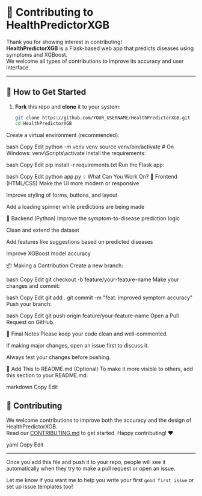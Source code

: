 # 🤝 Contributing to HealthPredictorXGB

Thank you for showing interest in contributing!  
**HealthPredictorXGB** is a Flask-based web app that predicts diseases using symptoms and XGBoost.  
We welcome all types of contributions to improve its accuracy and user interface.

---

## 🚀 How to Get Started

1. **Fork** this repo and **clone** it to your system:
   ```bash
   git clone https://github.com/YOUR_USERNAME/HealthPredictorXGB.git
   cd HealthPredictorXGB
Create a virtual environment (recommended):

bash
Copy
Edit
python -m venv venv
source venv/bin/activate  # On Windows: venv\Scripts\activate
Install the requirements:

bash
Copy
Edit
pip install -r requirements.txt
Run the Flask app:

bash
Copy
Edit
python app.py
💡 What Can You Work On?
🎨 Frontend (HTML/CSS)
Make the UI more modern or responsive

Improve styling of forms, buttons, and layout

Add a loading spinner while predictions are being made

🧠 Backend (Python)
Improve the symptom-to-disease prediction logic

Clean and extend the dataset

Add features like suggestions based on predicted diseases

Improve XGBoost model accuracy

📦 Making a Contribution
Create a new branch:

bash
Copy
Edit
git checkout -b feature/your-feature-name
Make your changes and commit:

bash
Copy
Edit
git add .
git commit -m "feat: improved symptom accuracy"
Push your branch:

bash
Copy
Edit
git push origin feature/your-feature-name
Open a Pull Request on GitHub.

🙏 Final Notes
Please keep your code clean and well-commented.

If making major changes, open an issue first to discuss it.

Always test your changes before pushing.

🔗 Add This to README.md (Optional)
To make it more visible to others, add this section to your README.md:

markdown
Copy
Edit
## 🤝 Contributing
We welcome contributions to improve both the accuracy and the design of HealthPredictorXGB.  
Read our [CONTRIBUTING.md](CONTRIBUTING.md) to get started.
Happy contributing! ❤️

yaml
Copy
Edit

---

Once you add this file and push it to your repo, people will see it automatically when they try to make a pull request or open an issue.

Let me know if you want me to help you write your first `good first issue` or set up issue templates too!








